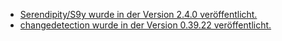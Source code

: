 * [Serendipity/S9y wurde in der Version 2.4.0 veröffentlicht.](https://github.com/s9y/Serendipity/releases/tag/2.4.0)
* [changedetection wurde in der Version 0.39.22 veröffentlicht.](https://github.com/dgtlmoon/changedetection.io/releases/tag/0.39.22)

